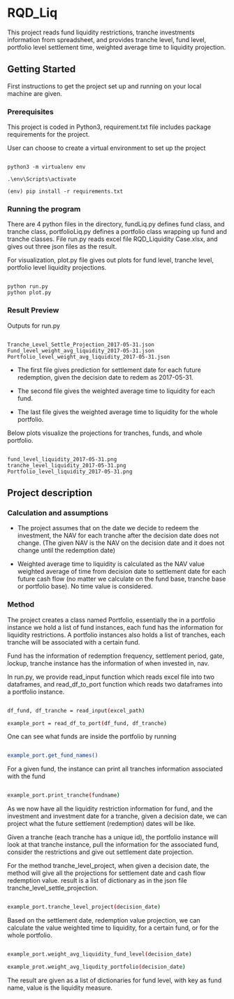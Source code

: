 # RQD_Liq

This project reads fund liquidity restrictions, tranche investments information
from spreadsheet, and provides tranche level, fund level, portfolio level
settlement time, weighted average time to liquidity projection.

## Getting Started 

First instructions to get the project set up and running on your local
machine are given. 

### Prerequisites

This project is coded in Python3, requirement.txt file includes package requirements
for the project.

User can choose to create a virtual environment to set up the project

```

python3 -m virtualenv env

.\env\Scripts\activate

(env) pip install -r requirements.txt

```

### Running the program

There are 4 python files in the directory, fundLiq.py defines fund class, and tranche class,
portfolioLiq.py defines a portfolio class wrapping up fund and tranche classes. File run.py reads
excel file RQD_Liquidity Case.xlsx, and gives out three json files as the 
result.

For visualization, plot.py file gives out plots for fund level, tranche level, portfolio
level liquidity projections.


```

python run.py
python plot.py

```

### Result Preview

Outputs for run.py 

```

Tranche_Level_Settle_Projection_2017-05-31.json
Fund_level_weight_avg_liquidity_2017-05-31.json
Portfolio_level_weight_avg_liquidity_2017-05-31.json

```

* The first file gives prediction for settlement date for each future redemption, given the decision date to redem as 
2017-05-31.

* The second file gives the weighted average time to liquidity for each fund.

* The last file gives the weighted average time to liquidity for the whole portfolio.

Below plots visualize the projections for tranches, funds, and whole portfolio.

```

fund_level_liquidity_2017-05-31.png
tranche_level_liquidity_2017-05-31.png
Portfolio_level_liquidity_2017-05-31.png

```

## Project description

### Calculation and assumptions

* The project assumes that on the date we decide to redeem the investment,
the NAV for each tranche after the decision date does not change. (The given NAV
is the NAV on the decision date and it does not change until the redemption date)

* Weighted average time to liquidity is calculated as the NAV value weighted average of time from decision date to 
settlement date for each future cash flow (no matter we calculate on the fund base, tranche base or portfolio base). No time value is considered.


### Method

The project creates a class named Portfolio, essentially the in a portfolio instance we hold a list of fund instances,
each fund has the information for liquidity restrictions. A portfolio instances also holds a list 
of tranches, each tranche will be associated with a certain fund.

Fund has the information of redemption frequency, settlement period, gate, lockup,
tranche instance has the information of when invested in, nav. 

In run.py, we provide read_input function which reads excel file into two dataframes, 
and read_df_to_port function which reads two dataframes into a portfolio instance.

```bash

df_fund, df_tranche = read_input(excel_path)

example_port = read_df_to_port(df_fund, df_tranche)

```

One can see what funds are inside the portfolio by running 

```bash

example_port.get_fund_names()

```

For a given fund, the instance can print all tranches information 
associated with the fund

```bash

example_port.print_tranche(fundname)

```

As we now have all the liquidity restriction information for fund, 
and the investment and investment date for a tranche, given a decision date,
we can project what the future settlement (redemption) dates will be like.

Given a tranche (each tranche has a unique id), the portfolio instance will 
look at that tranche instance, pull the information for the associated fund,
consider the restrictions and give out settlement date projection.

For the method tranche_level_project, when given a decision date,
the method will give all the projections for settlement date and cash flow redemption value.
result is a list of dictionary as in the json file tranche_level_settle_projection.

```bash

example_port.tranche_level_project(decision_date)

```

Based on the settlement date, redemption value projection, we can calculate
the value weighted time to liquidity, for a certain fund, or for the whole portfolio.

```bash

example_port.weight_avg_liquidity_fund_level(decision_date)

example_prot.weight_avg_liqudity_portfolio(decision_date)

```

The result are given as a list of dictionaries for fund level, with key as fund name,
value is the liquidity measure.


